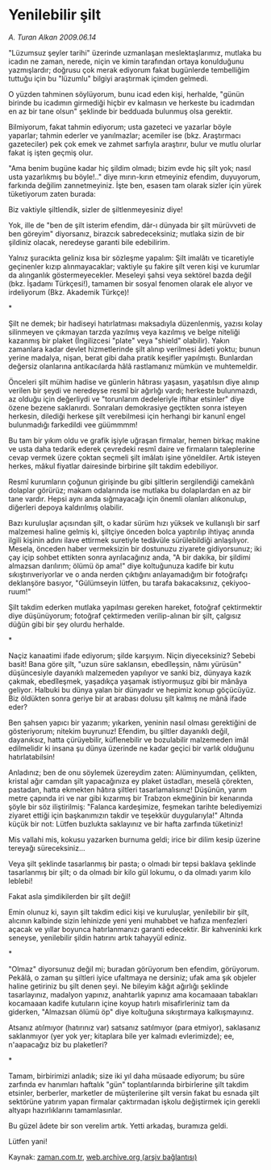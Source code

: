 # Yenilebilir şilt

*A. Turan Alkan 2009.06.14*

<tr><td class="metin" colspan="2" style="padding-top: 20px; padding-left: 5px; padding-right: 10px;">"Lüzumsuz şeyler tarihi" üzerinde uzmanlaşan meslektaşlarımız, mutlaka bu icadın ne zaman, nerede, niçin ve kimin tarafından  ortaya konulduğunu yazmışlardır; doğrusu çok merak ediyorum fakat bugünlerde tembelliğim tuttuğu için bu "lüzumlu" bilgiyi araştırmak içimden gelmedi.</td></tr><tr><td class="metin" colspan="2" style="padding-top: 20px; padding-left: 5px; padding-right: 10px;"><p>O yüzden tahminen söylüyorum, bunu icad eden kişi, herhalde, "günün birinde bu icadımın girmediği hiçbir ev kalmasın ve herkeste bu icadımdan en az bir tane olsun" şeklinde bir bedduada bulunmuş olsa gerektir.
<p>Bilmiyorum, fakat tahmin ediyorum; usta gazeteci ve yazarlar böyle yaparlar; tahmin ederler ve yanılmazlar; acemiler ise (bkz. Araştırmacı gazeteciler) pek çok emek ve zahmet sarfıyla araştırır, bulur ve mutlu olurlar fakat iş işten geçmiş olur.
<p>"Ama benim bugüne kadar hiç şildim olmadı; bizim evde hiç şilt yok; nasıl usta yazarlıkmış bu böyle!.." diye mırın-kırın etmeyiniz efendim, duyuyorum, farkında değilim zannetmeyiniz. İşte ben, esasen tam olarak sizler için yürek tüketiyorum zaten burada:
<p>Biz vaktiyle şiltlendik, sizler de şiltlenmeyesiniz diye!
<p>Yok, ille de "ben de şilt isterim efendim, dâr-ı dünyada bir şilt mürüvveti de ben göreyim" diyorsanız, birazcık sabredeceksiniz; mutlaka sizin de bir şildiniz olacak, neredeyse garanti bile edebilirim.
<p>Yalnız şuracıkta geliniz kısa bir sözleşme yapalım: Şilt imalâtı ve ticaretiyle geçinenler kızıp alınmayacaklar; vaktiyle şu fakire şilt veren kişi ve kurumlar da alınganlık göstermeyecekler. Meseleyi şahsi veya sektörel bazda değil (bkz. İşadamı Türkçesi!), tamamen bir sosyal fenomen olarak ele alıyor ve irdeliyorum (Bkz. Akademik Türkçe)!
<p>*
<p>Şilt ne demek; bir hadiseyi hatırlatması maksadıyla düzenlenmiş, yazısı kolay silinmeyen ve çıkmayan tarzda yazılmış veya kazılmış ve belge niteliği kazanmış bir plaket (İngilizcesi "plate" veya "shield" olabilir). Yakın zamanlara kadar devlet hizmetlerinde şilt alınıp verilmesi âdeti yoktu; bunun yerine madalya, nişan, berat gibi daha pratik keşifler yapılmıştı. Bunlardan değersiz olanlarına antikacılarda hâlâ rastlamanız mümkün ve muhtemeldir.
<p>Önceleri şilt mühim hadise ve günlerin hâtırası yaşasın, yaşatılsın diye alınıp verilen bir şeydi ve neredeyse resmî bir ağırlığı vardı; herkeste bulunmazdı, az olduğu için değerliydi ve "torunlarım dedeleriyle iftihar etsinler" diye özene bezene saklanırdı. Sonraları demokrasiye geçtikten sonra isteyen herkesin, dilediği herkese şilt verebilmesi için herhangi bir kanunî engel bulunmadığı farkedildi vee güümmmm!
<p>Bu tam bir yıkım oldu ve grafik işiyle uğraşan firmalar, hemen birkaç makine ve usta daha tedarik ederek çevredeki resmî daire ve firmaların taleplerine cevap vermek üzere çoktan seçmeli şilt imâlatı işine yöneldiler. Artık isteyen herkes, mâkul fiyatlar dairesinde birbirine şilt takdim edebiliyor.
<p>Resmî kurumların çoğunun girişinde bu gibi şiltlerin sergilendiği camekânlı dolaplar görürüz; makam odalarında ise mutlaka bu dolaplardan en az bir tane vardır. Hepsi aynı anda sığmayacağı için önemli olanları alıkonulup, diğerleri depoya kaldırılmış olabilir.
<p>Bazı kuruluşlar açısından şilt, o kadar sürüm hızı yüksek ve kullanışlı bir sarf malzemesi haline gelmiş ki, şiltçiye önceden bolca yaptırılıp ihtiyaç anında ilgili kişinin adını ilave ettirmek suretiyle tedâvüle sürülebildiği anlaşılıyor. Mesela, önceden haber vermeksizin bir dostunuzu ziyarete gidiyorsunuz; iki çay içip sohbet ettikten sonra ayrılacağınız anda, "A bir dakika, bir şildimi almazsan darılırım; ölümü öp ama!" diye koltuğunuza kadife bir kutu sıkıştırıveriyorlar ve o anda nerden çıktığını anlayamadığım bir fotoğrafçı deklanşöre basıyor, "Gülümseyin lütfen, bu tarafa bakacaksınız, çekiyoo-ruum!"
<p>Şilt takdim ederken mutlaka yapılması gereken hareket, fotoğraf çektirmektir diye düşünüyorum; fotoğraf çektirmeden verilip-alınan bir şilt, çalgısız düğün gibi bir şey olurdu herhalde.
<p>*
<p>Naçiz kanaatimi ifade ediyorum; şilde karşıyım. Niçin diyeceksiniz? Sebebi basit! Bana göre şilt, "uzun süre saklansın, ebedîleşsin, nâmı yürüsün" düşüncesiyle dayanıklı malzemeden yapılıyor ve sanki biz, dünyaya kazık çakmak, ebedîleşmek, yaşadıkça yaşamak istiyormuşuz gibi bir mânâya geliyor. Halbuki bu dünya yalan bir dünyadır ve hepimiz konup göçücüyüz. Biz öldükten sonra geriye bir at arabası dolusu şilt kalmış ne mânâ ifade eder?
<p>Ben şahsen yapıcı bir yazarım; yıkarken, yeninin nasıl olması gerektiğini de gösteriyorum; nitekim buyrunuz! Efendim, bu şiltler dayanıklı değil, dayanıksız, hatta çürüyebilir, küflenebilir ve bozulabilir malzemeden imâl edilmelidir ki insana şu dünya üzerinde ne kadar geçici bir varlık olduğunu hatırlatabilsin!
<p>Anladınız; ben de onu söylemek üzereydim zaten: Alüminyumdan, çelikten, kristal ağır camdan şilt yapacağınıza ey plaket üstadları, meselâ çörekten, pastadan, hatta ekmekten hâtıra şiltleri tasarlamalısınız! Düşünün, yarım metre çapında iri ve nar gibi kızarmış bir Trabzon ekmeğinin bir kenarında şöyle bir söz iliştirilmiş: "Falanca kardeşimize, feşmekan tarihte belediyemizi ziyaret ettiği için başkanımızın takdir ve teşekkür duygularıyla!" Altında küçük bir not: Lütfen buzlukta saklayınız ve bir hafta zarfında tüketiniz!
<p>Mis vallahi mis, kokusu yazarken burnuma geldi; irice bir dilim kesip üzerine tereyağı süreceksiniz...
<p>Veya şilt şeklinde tasarlanmış bir pasta; o olmadı bir tepsi baklava şeklinde tasarlanmış bir şilt; o da olmadı bir kilo gül lokumu, o da olmadı yarım kilo leblebi!
<p>Fakat asla şimdikilerden bir şilt değil!
<p>Emin olunuz ki, sayın şilt takdim edici kişi ve kuruluşlar, yenilebilir bir şilt, alıcının kalbinde sizin lehinizde yeni yeni muhabbet ve hafıza menfezleri açacak ve yıllar boyunca hatırlanmanızı garanti edecektir. Bir kahveninki kırk seneyse, yenilebilir şildin hatırını artık tahayyül ediniz.
<p>*
<p>"Olmaz" diyorsunuz değil mi; buradan görüyorum ben efendim, görüyorum. Pekâlâ, o zaman şu şiltleri iyice ufaltmaya ne dersiniz; ufak ama şık objeler haline getiriniz bu şilt denen şeyi. Ne bileyim kâğıt ağırlığı şeklinde tasarlayınız, madalyon yapınız, anahtarlık yapınız ama kocamaaan tabakları kocamaaan kadife kutuların içine koyup hatırlı misafirleriniz tam da giderken, "Almazsan ölümü öp" diye koltuğuna sıkıştırmaya kalkışmayınız.
<p> Atsanız atılmıyor (hatırınız var) satsanız satılmıyor (para etmiyor), saklasanız saklanmıyor (yer yok yer; kitaplara bile yer kalmadı evlerimizde); ee, n'aapacağız biz bu plaketleri?
<p>*
<p>Tamam, birbirimizi anladık; size iki yıl daha müsaade ediyorum; bu süre zarfında ev hanımları haftalık "gün" toplantılarında birbirlerine şilt takdim etsinler, berberler, marketler de müşterilerine şilt versin fakat bu esnada şilt sektörüne yatırım yapan firmalar çaktırmadan işkolu değiştirmek için gerekli altyapı hazırlıklarını tamamlasınlar.
<p>Bu güzel âdete bir son verelim artık. Yetti arkadaş, buramıza geldi.
<p>Lütfen yani!<br/></p></p></p></p></p></p></p></p></p></p></p></p></p></p></p></p></p></p></p></p></p></p></p></p></p></p></p></p></td></tr>

Kaynak: [zaman.com.tr](http://zaman.com.tr/yazar.do?yazino=858666), [web.archive.org (arşiv bağlantısı)](http://web.archive.org/web/20090618092124/http://zaman.com.tr:80/yazar.do?yazino=858666)
